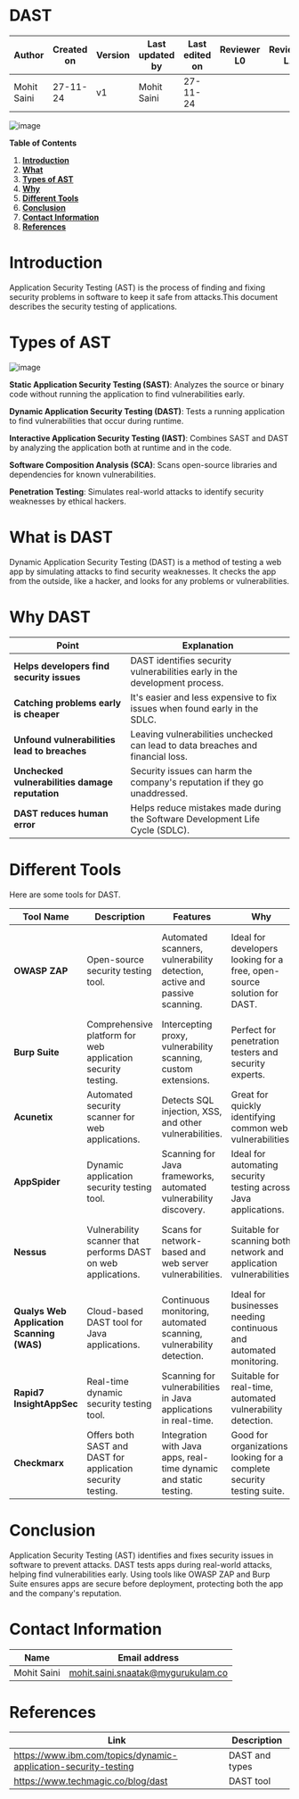 #    **DAST**

| **Author**            | **Created on** | **Version** | **Last updated by**       | **Last edited on** | **Reviewer L0**  | **Reviewer L1**   | **Reviewer L2**   |
|-----------------------|----------------|-------------|---------------------------|---------------------|------------------|-------------------|----------------|
| Mohit Saini      |   27-11-24       | v1 | Mohit Saini          |     27-11-24            |    |      |     |

![image](https://github.com/user-attachments/assets/4aa0c132-1fbb-45bc-ad5f-2a631586676a)




**Table of Contents**

1. [**Introduction**](#introduction)
2. [**What**](#what-is-dast)
3. [**Types of AST**](#types-of-ast)
4. [**Why**](#why-dast)
5. [**Different Tools**](#different-tools)
6. [**Conclusion**](#conclusion)
7. [**Contact Information**](#contact-information)
8. [**References**](#references)



# Introduction
Application Security Testing (AST) is the process of finding and fixing security problems in software to keep it safe from attacks.This document describes the security testing of applications. 


# Types of AST

![image](https://github.com/user-attachments/assets/8ce0cc40-5f78-4ba2-8bcd-b3f622ac2692)

**Static Application Security Testing (SAST)**: Analyzes the source or binary code without running the application to find vulnerabilities early.

**Dynamic Application Security Testing (DAST)**: Tests a running application to find vulnerabilities that occur during runtime.

**Interactive Application Security Testing (IAST)**: Combines SAST and DAST by analyzing the application both at runtime and in the code.

**Software Composition Analysis (SCA)**: Scans open-source libraries and dependencies for known vulnerabilities.

**Penetration Testing**: Simulates real-world attacks to identify security weaknesses by ethical hackers.


# What is DAST

Dynamic Application Security Testing (DAST) is a method of testing a web app by simulating attacks to find security weaknesses. It checks the app from the outside, like a hacker, and looks for any problems or vulnerabilities.

# Why DAST

| **Point**                           | **Explanation**                                                                 |
|-------------------------------------|---------------------------------------------------------------------------------|
| **Helps developers find security issues** | DAST identifies security vulnerabilities early in the development process.     |
| **Catching problems early is cheaper** | It's easier and less expensive to fix issues when found early in the SDLC.     |
| **Unfound vulnerabilities lead to breaches** | Leaving vulnerabilities unchecked can lead to data breaches and financial loss. |
| **Unchecked vulnerabilities damage reputation** | Security issues can harm the company's reputation if they go unaddressed.     |
| **DAST reduces human error**        | Helps reduce mistakes made during the Software Development Life Cycle (SDLC).  |


# Different Tools
Here are some tools for DAST. 

| **Tool Name**                | **Description**                                                                 | **Features**                                                  | **Why**                                                   | **Pros**                                                            | **Cons**                                                            |
|------------------------------|---------------------------------------------------------------------------------|------------------------------------------------------------------|------------------------------------------------------------------|------------------------------------------------------------------|------------------------------------------------------------------|
| **OWASP ZAP**                 | Open-source security testing tool.                                              | Automated scanners, vulnerability detection, active and passive scanning. | Ideal for developers looking for a free, open-source solution for DAST. | Free, open-source, extensive documentation, active community. | Limited advanced features compared to paid tools. Can be complex to set up. |
| **Burp Suite**                | Comprehensive platform for web application security testing.                    | Intercepting proxy, vulnerability scanning, custom extensions.   | Perfect for penetration testers and security experts.           | Advanced scanning, customizable, integrates with other tools.   | Expensive, may require expertise to fully utilize.              |
| **Acunetix**                  | Automated security scanner for web applications.                                | Detects SQL injection, XSS, and other vulnerabilities.            | Great for quickly identifying common web vulnerabilities.       | Fast scanning, easy to use, covers a wide range of vulnerabilities. | Pricey, fewer customization options for advanced users.         |
| **AppSpider**                 | Dynamic application security testing tool.                                      | Scanning for Java frameworks, automated vulnerability discovery. | Ideal for automating security testing across Java applications. | Customizable, automates complex scans, supports Java frameworks. | High cost, can generate false positives if not tuned correctly.  |
| **Nessus**                    | Vulnerability scanner that performs DAST on web applications.                   | Scans for network-based and web server vulnerabilities.          | Suitable for scanning both network and application vulnerabilities. | Fast scans, covers network and web vulnerabilities, easy to use. | Limited in-depth analysis for web apps compared to other tools. |
| **Qualys Web Application Scanning (WAS)** | Cloud-based DAST tool for Java applications.                                    | Continuous monitoring, automated scanning, vulnerability detection. | Ideal for businesses needing continuous and automated monitoring. | Cloud-based, automated vulnerability detection, integrates easily. | Can be expensive for smaller teams, requires an internet connection. |
| **Rapid7 InsightAppSec**      | Real-time dynamic security testing tool.                                        | Scanning for vulnerabilities in Java applications in real-time.  | Suitable for real-time, automated vulnerability detection.     | Real-time scanning, integrates well with CI/CD pipelines.        | Expensive, may require training to use effectively.              |
| **Checkmarx**                 | Offers both SAST and DAST for application security testing.                     | Integration with Java apps, real-time dynamic and static testing. | Good for organizations looking for a complete security testing suite. | Covers both static and dynamic testing, strong Java support.     | High cost, can be complex to set up and configure.               |


# Conclusion

Application Security Testing (AST) identifies and fixes security issues in software to prevent attacks. DAST tests apps during real-world attacks, helping find vulnerabilities early. Using tools like OWASP ZAP and Burp Suite ensures apps are secure before deployment, protecting both the app and the company's reputation.

#  Contact Information


| **Name**    | **Email address**         |
|-------------|---------------------------|
| Mohit Saini | mohit.saini.snaatak@mygurukulam.co |


# References

| **Link** | **Description** |
|------------------------------------------------------|------------------|
| https://www.ibm.com/topics/dynamic-application-security-testing| DAST and types |
| https://www.techmagic.co/blog/dast| DAST tool |
